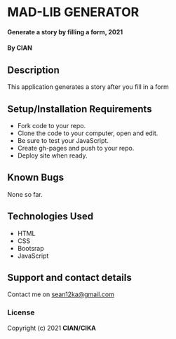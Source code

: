 # MAD-LIB GENERATOR
#### Generate a story by filling a form, 2021
#### By **CIAN**
## Description
This application generates a story after you fill in a form
## Setup/Installation Requirements
* Fork code to your repo.
* Clone the code to your computer, open and edit.
* Be sure to test your JavaScript.
* Create gh-pages and push to your repo.
* Deploy site when ready.

## Known Bugs
None so far.
## Technologies Used
* HTML  
* CSS
* Bootsrap
* JavaScript
## Support and contact details
Contact me on sean12ka@gmail.com
### License
Copyright (c) 2021 **CIAN/CIKA**